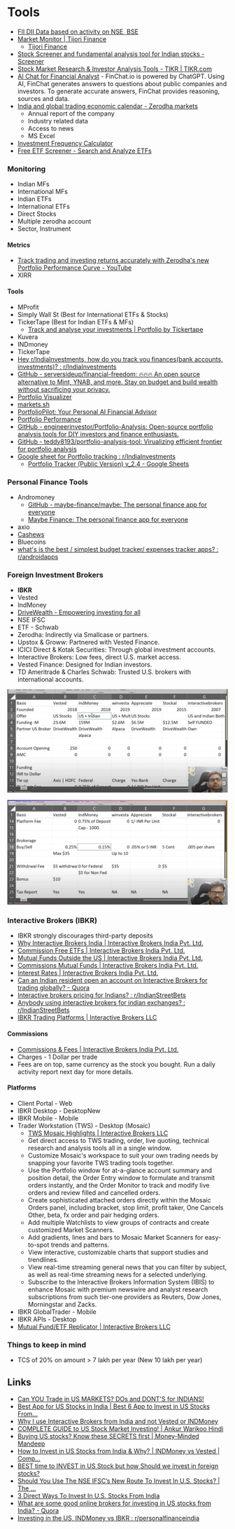 # Tools

- [FII DII Data based on activity on NSE, BSE](https://web.stockedge.com/fii-activity)
- [Market Monitor \| Tijori Finance](https://www.tijorifinance.com/in/markets?sort_column=1D&sort_type=asc)
	- [Tijori Finance](https://www.tijorifinance.com/?r=n)
- [Stock Screener and fundamental analysis tool for Indian stocks - Screener](https://www.screener.in/)
- [Stock Market Research & Investor Analysis Tools - TIKR \| TIKR.com](https://www.tikr.com/)
- [AI Chat for Financial Analyst](https://finchat.io/) - FinChat.io is powered by ChatGPT. Using AI, FinChat generates answers to questions about public companies and investors. To generate accurate answers, FinChat provides reasoning, sources and data.
- [India and global trading economic calendar - Zerodha markets](https://zerodha.com/markets/calendar/)
	- Annual report of the company
	- Industry related data
	- Access to news
	- MS Excel
- [Investment Frequency Calculator](https://investcalc.github.io/)
- [Free ETF Screener - Search and Analyze ETFs](https://stockanalysis.com/etf/screener/)

### Monitoring

- Indian MFs
- International MFs
- Indian ETFs
- International ETFs
- Direct Stocks
- Multiple zerodha account
- Sector, Instrument

#### Metrics

- [Track trading and investing returns accurately with Zerodha's new Portfolio Performance Curve - YouTube](https://www.youtube.com/watch?v=2xHXBnrLbgw)
- XIRR

#### Tools

- MProfit
- Simply Wall St (Best for International ETFs & Stocks)
- TickerTape (Best for Indian ETFs & MFs)
	- [Track and analyse your investments \| Portfolio by Tickertape](https://www.tickertape.in/portfolio/mutualfunds)
- Kuvera
- INDmoney
- TickerTape
- [Hey r/IndiaInvestments, how do you track you finances(bank accounts, investments)? : r/IndiaInvestments](https://www.reddit.com/r/IndiaInvestments/comments/18bgshh/hey_rindiainvestments_how_do_you_track_you/)
- [GitHub - serversideup/financial-freedom: 🔥🔥🔥 An open source alternative to Mint, YNAB, and more. Stay on budget and build wealth without sacrificing your privacy.](https://github.com/serversideup/financial-freedom)
- [Portfolio Visualizer](https://www.portfoliovisualizer.com/)
- [markets.sh](https://markets.sh/)
- [PortfolioPilot: Your Personal AI Financial Advisor](https://portfoliopilot.com/)
- [Portfolio Performance](https://www.portfolio-performance.info/en/)
- [GitHub - engineerinvestor/Portfolio-Analysis: Open-source portfolio analysis tools for DIY investors and finance enthusiasts.](https://github.com/engineerinvestor/Portfolio-Analysis?tab=readme-ov-file)
- [GitHub - teddy8193/portfolio-analysis-tool: Virualizing efficient frontier for portfolio analysis](https://github.com/teddy8193/portfolio-analysis-tool)
- [Google sheet for Portfolio tracking : r/IndiaInvestments](https://www.reddit.com/r/IndiaInvestments/comments/ogem2j/google_sheet_for_portfolio_tracking/)
	- [Portfolio Tracker (Public Version) v\_2.4 - Google Sheets](https://docs.google.com/spreadsheets/d/1gQMYtsffnWwwJHtZPk73ZSc9QLv0OU2Wu1pVQVzVOAA/edit?gid=1017136944#gid=1017136944)

### Personal Finance Tools

- Andromoney
	- [GitHub - maybe-finance/maybe: The personal finance app for everyone](https://github.com/maybe-finance/maybe)
	- [Maybe Finance: The personal finance app for everyone](https://maybefinance.com/)
- axio
- [Cashews](https://cashews.finance/)
- Bluecoins
- [what's is the best / simplest budget tracker/ expenses tracker apps? : r/androidapps](https://www.reddit.com/r/androidapps/comments/1fb5ge6/whats_is_the_best_simplest_budget_tracker/)

### Foreign Investment Brokers

- **IBKR**
- Vested
- IndMoney
- [DriveWealth - Empowering investing for all](https://www.drivewealth.com/)
- NSE IFSC
- ETF - Schwab
- Zerodha: Indirectly via Smallcase or partners.
- Upstox & Groww: Partnered with Vested Finance.
- ICICI Direct & Kotak Securities: Through global investment accounts.
- Interactive Brokers: Low fees, direct U.S. market access.
- Vested Finance: Designed for Indian investors.
- TD Ameritrade & Charles Schwab: Trusted U.S. brokers with international accounts.

![image](../../media/Screenshot%202025-01-28%20at%205.52.56%20PM.jpg)

![image](../../media/Screenshot%202025-01-28%20at%205.55.05%20PM.jpg)

### Interactive Brokers (IBKR)

- IBKR strongly discourages third-party deposits
- [Why Interactive Brokers India \| Interactive Brokers India Pvt. Ltd.](https://www.interactivebrokers.co.in/en/whyib/overview-why-ibkr-india.php)
- [Commission Free ETFs \| Interactive Brokers India Pvt. Ltd.](https://www.interactivebrokers.co.in/en/trading/commission-free-etfs-mkt.php)
- [Mutual Funds Outside the US \| Interactive Brokers India Pvt. Ltd.](https://www.interactivebrokers.co.in/en/pricing/commissions-mutual-funds-non-us.php?re=europe)
- [Commissions Mutual Funds \| Interactive Brokers India Pvt. Ltd.](https://www.interactivebrokers.co.in/en/pricing/commissions-mutual-funds.php)
- [Interest Rates \| Interactive Brokers India Pvt. Ltd.](https://www.interactivebrokers.co.in/en/accounts/fees/pricing-interest-rates.php?gclid=CjwKCAiAzPy8BhBoEiwAbnM9Ox8c9hBoKsjM1OcUHPlMxv8me31dVnUy73jfnS_kV7ZpssPb_9aBJxoC6_4QAvD_BwE)
- [Can an Indian resident open an account on Interactive Brokers for trading globally? - Quora](https://www.quora.com/Can-an-Indian-resident-open-an-account-on-Interactive-Brokers-for-trading-globally)
- [Interactive brokers pricing for Indians? : r/IndianStreetBets](https://www.reddit.com/r/IndianStreetBets/comments/1654qk2/interactive_brokers_pricing_for_indians/)
- [Anybody using interactive brokers for indian exchanges? : r/IndianStreetBets](https://www.reddit.com/r/IndianStreetBets/comments/1afn0a6/anybody_using_interactive_brokers_for_indian/)
- [IBKR Trading Platforms \| Interactive Brokers LLC](https://www.interactivebrokers.com/en/trading/trading-platforms.php)

#### Commissions

- [Commissions & Fees \| Interactive Brokers India Pvt. Ltd.](https://www.interactivebrokers.co.in/en/pricing/commissions-home.php?re=amer)
- Charges - 1 Dollar per trade
- Fees are on top, same currency as the stock you bought. Run a daily activity report next day for more details.

#### Platforms

- Client Portal - Web
- IBKR Desktop - DesktopNew
- IBKR Mobile - Mobile
- Trader Workstation (TWS) - Desktop (Mosaic)
	- [TWS Mosaic Highlights \| Interactive Brokers LLC](https://www.interactivebrokers.com/en/?f=%2Fen%2Fsoftware%2Ftws_mosaic_highlights.php)
	- Get direct access to TWS trading, order, live quoting, technical research and analysis tools all in a single window.
	- Customize Mosaic's workspace to suit your own trading needs by snapping your favorite TWS trading tools together.
	- Use the Portfolio window for at-a-glance account summary and position detail, the Order Entry window to formulate and transmit orders instantly, and the Order Monitor to track and modify live orders and review filled and cancelled orders.
	- Create sophisticated attached orders directly within the Mosaic Orders panel, including bracket, stop limit, profit taker, One Cancels Other, beta, fx order and pair hedging orders.
	- Add multiple Watchlists to view groups of contracts and create customized Market Scanners.
	- Add gradients, lines and bars to Mosaic Market Scanners for easy-to-spot trends and patterns.
	- View interactive, customizable charts that support studies and trendlines.
	- View real-time streaming general news that you can filter by subject, as well as real-time streaming news for a selected underlying.
	- Subscribe to the Interactive Brokers Information System (IBIS) to enhance Mosaic with premium newswire and analyst research subscriptions from such tier-one providers as Reuters, Dow Jones, Morningstar and Zacks.
- IBKR GlobalTrader - Mobile
- IBKR APIs - Desktop
- [Mutual Fund/ETF Replicator \| Interactive Brokers LLC](https://www.interactivebrokers.com/en/trading/mutual-fund-etf-replicator.php)

### Things to keep in mind

- TCS of 20% on amount > 7 lakh per year (New 10 lakh per year)

## Links

- [Can YOU Trade in US MARKETS? DOs and DONT'S for INDIANS!](https://youtu.be/ENc-38mo2rM)
- [Best App for US Stocks in India | Best 6 App to Invest in US Stocks From...](https://youtu.be/sMH1W_rFbbQ)
- [Why I use Interactive Brokers from India and not Vested or INDMoney](https://youtu.be/AA-HvcZ5Qkg)
- [COMPLETE GUIDE to US Stock Market Investing! | Ankur Warikoo Hindi](https://youtu.be/01GRBpGBKCw)
- [Buying US stocks? Know these SECRETS first | Money-Minded Mandeep](https://youtu.be/u6QLYooiJFg)
- [How to Invest in US Stocks from India & Why? | INDMoney vs Vested | Comp...](https://youtu.be/Lwv7J34ol3o)
- [BEST time to INVEST in US Stock but how Should we invest in foreign stocks?](https://youtu.be/1ZXvF8eXkoc)
- [Should You Use The NSE IFSC’s New Route To Invest In U.S. Stocks? | The ...](https://youtu.be/6x2caB1gkAY)
- [3 Direct Ways To Invest In U.S. Stocks From India](https://youtu.be/5Dap5e1lXp4)
- [What are some good online brokers for investing in US stocks from India? - Quora](https://www.quora.com/What-are-some-good-online-brokers-for-investing-in-US-stocks-from-India)
- [Investing in the US, INDMoney vs IBKR : r/personalfinanceindia](https://www.reddit.com/r/personalfinanceindia/comments/1dsy2b4/investing_in_the_us_indmoney_vs_ibkr/)
